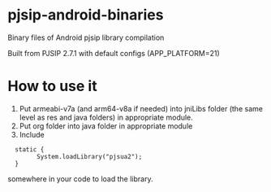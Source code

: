 # pjsip-android-binaries
Binary files of Android pjsip library compilation

Built from PJSIP 2.7.1 with default configs (APP_PLATFORM=21)

# How to use it

1. Put armeabi-v7a (and arm64-v8a if needed) into jniLibs folder (the same level as res and java folders) in appropriate module.
2. Put org folder into java folder in appropriate module
3. Include
```
  static {
        System.loadLibrary("pjsua2");
  }
```

somewhere in your code to load the library.
